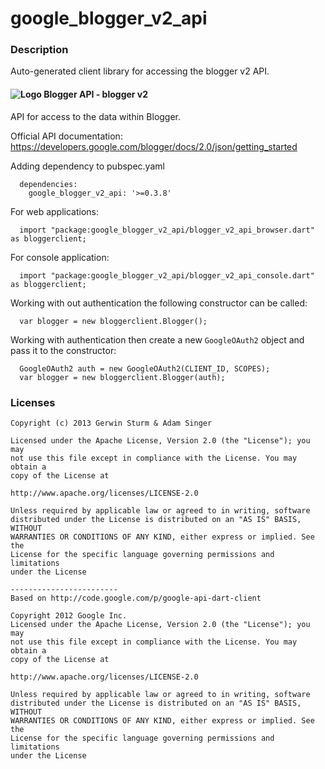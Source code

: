 # google_blogger_v2_api

### Description

Auto-generated client library for accessing the blogger v2 API.

#### ![Logo](http://www.google.com/images/icons/product/blogger-16.png) Blogger API - blogger v2

API for access to the data within Blogger.

Official API documentation: https://developers.google.com/blogger/docs/2.0/json/getting_started

Adding dependency to pubspec.yaml

```
  dependencies:
    google_blogger_v2_api: '>=0.3.8'
```

For web applications:

```
  import "package:google_blogger_v2_api/blogger_v2_api_browser.dart" as bloggerclient;
```

For console application:

```
  import "package:google_blogger_v2_api/blogger_v2_api_console.dart" as bloggerclient;
```

Working with out authentication the following constructor can be called:

```
  var blogger = new bloggerclient.Blogger();
```

Working with authentication then create a new `GoogleOAuth2` object and pass it to the constructor:


```
  GoogleOAuth2 auth = new GoogleOAuth2(CLIENT_ID, SCOPES);
  var blogger = new bloggerclient.Blogger(auth);
```

### Licenses

```
Copyright (c) 2013 Gerwin Sturm & Adam Singer

Licensed under the Apache License, Version 2.0 (the "License"); you may 
not use this file except in compliance with the License. You may obtain a 
copy of the License at

http://www.apache.org/licenses/LICENSE-2.0

Unless required by applicable law or agreed to in writing, software
distributed under the License is distributed on an "AS IS" BASIS, WITHOUT
WARRANTIES OR CONDITIONS OF ANY KIND, either express or implied. See the
License for the specific language governing permissions and limitations 
under the License

------------------------
Based on http://code.google.com/p/google-api-dart-client

Copyright 2012 Google Inc.
Licensed under the Apache License, Version 2.0 (the "License"); you may 
not use this file except in compliance with the License. You may obtain a
copy of the License at

http://www.apache.org/licenses/LICENSE-2.0

Unless required by applicable law or agreed to in writing, software
distributed under the License is distributed on an "AS IS" BASIS, WITHOUT
WARRANTIES OR CONDITIONS OF ANY KIND, either express or implied. See the
License for the specific language governing permissions and limitations 
under the License

```
